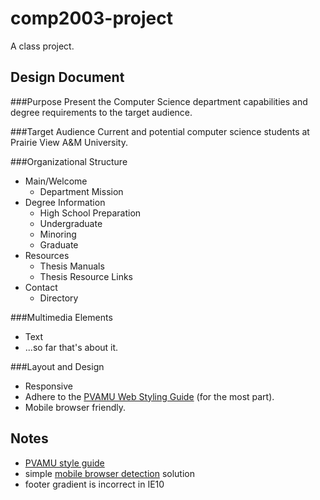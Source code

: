 comp2003-project
================
A class project.


Design Document
---------------
###Purpose
Present the Computer Science department capabilities and degree requirements to the target audience.


###Target Audience
Current and potential computer science students at Prairie View A&M University.


###Organizational Structure
* Main/Welcome
    * Department Mission
* Degree Information
    * High School Preparation
    * Undergraduate
    * Minoring
    * Graduate
* Resources
    * Thesis Manuals
    * Thesis Resource Links
* Contact
    * Directory


###Multimedia Elements
* Text
* ...so far that's about it.


###Layout and Design
* Responsive
* Adhere to the [PVAMU Web Styling Guide](http://www.pvamu.edu/pages/6438.asp) (for the most part).
* Mobile browser friendly.


Notes
-----
* [PVAMU style guide](http://www.pvamu.edu/pages/6438.asp#webStyleGuidelines)
* simple [mobile browser detection](http://www.abeautifulsite.net/blog/2011/11/detecting-mobile-devices-with-javascript/) solution
* footer gradient is incorrect in IE10